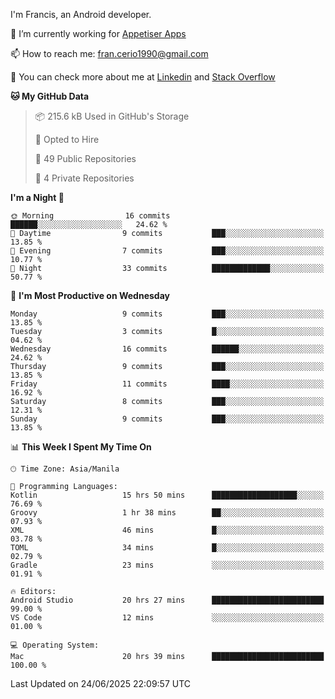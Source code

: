 
I'm Francis, an Android developer.

🔭 I’m currently working for [Appetiser Apps](http://appetiser.com.au)

📫 How to reach me: fran.cerio1990@gmail.com

👀 You can check more about me at [Linkedin](https://www.linkedin.com/in/francerio/) and [Stack Overflow](https://stackoverflow.com/users/1614267/fran-ceriu)



<!--START_SECTION:waka-->
**🐱 My GitHub Data** 

> 📦 215.6 kB Used in GitHub's Storage 
 > 
> 💼 Opted to Hire
 > 
> 📜 49 Public Repositories 
 > 
> 🔑 4 Private Repositories 
 > 
**I'm a Night 🦉** 

```text
🌞 Morning                16 commits          ██████░░░░░░░░░░░░░░░░░░░   24.62 % 
🌆 Daytime                9 commits           ███░░░░░░░░░░░░░░░░░░░░░░   13.85 % 
🌃 Evening                7 commits           ███░░░░░░░░░░░░░░░░░░░░░░   10.77 % 
🌙 Night                  33 commits          █████████████░░░░░░░░░░░░   50.77 % 
```
📅 **I'm Most Productive on Wednesday** 

```text
Monday                   9 commits           ███░░░░░░░░░░░░░░░░░░░░░░   13.85 % 
Tuesday                  3 commits           █░░░░░░░░░░░░░░░░░░░░░░░░   04.62 % 
Wednesday                16 commits          ██████░░░░░░░░░░░░░░░░░░░   24.62 % 
Thursday                 9 commits           ███░░░░░░░░░░░░░░░░░░░░░░   13.85 % 
Friday                   11 commits          ████░░░░░░░░░░░░░░░░░░░░░   16.92 % 
Saturday                 8 commits           ███░░░░░░░░░░░░░░░░░░░░░░   12.31 % 
Sunday                   9 commits           ███░░░░░░░░░░░░░░░░░░░░░░   13.85 % 
```


📊 **This Week I Spent My Time On** 

```text
🕑︎ Time Zone: Asia/Manila

💬 Programming Languages: 
Kotlin                   15 hrs 50 mins      ███████████████████░░░░░░   76.69 % 
Groovy                   1 hr 38 mins        ██░░░░░░░░░░░░░░░░░░░░░░░   07.93 % 
XML                      46 mins             █░░░░░░░░░░░░░░░░░░░░░░░░   03.78 % 
TOML                     34 mins             █░░░░░░░░░░░░░░░░░░░░░░░░   02.79 % 
Gradle                   23 mins             ░░░░░░░░░░░░░░░░░░░░░░░░░   01.91 % 

🔥 Editors: 
Android Studio           20 hrs 27 mins      █████████████████████████   99.00 % 
VS Code                  12 mins             ░░░░░░░░░░░░░░░░░░░░░░░░░   01.00 % 

💻 Operating System: 
Mac                      20 hrs 39 mins      █████████████████████████   100.00 % 
```


 Last Updated on 24/06/2025 22:09:57 UTC
<!--END_SECTION:waka-->
